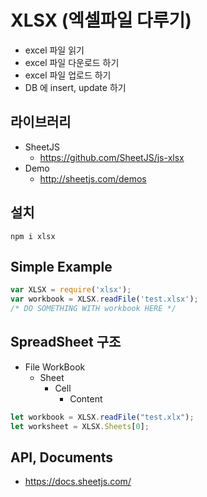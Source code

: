 # XLSX (엑셀파일 다루기)

* excel 파일 읽기
* excel 파일 다운로드 하기
* excel 파일 업로드 하기
* DB 에 insert, update 하기

## 라이브러리
* SheetJS
  * https://github.com/SheetJS/js-xlsx
* Demo
  * http://sheetjs.com/demos

## 설치

```
npm i xlsx
```

## Simple Example

```js
var XLSX = require('xlsx');
var workbook = XLSX.readFile('test.xlsx');
/* DO SOMETHING WITH workbook HERE */
```

## SpreadSheet 구조

* File WorkBook
  * Sheet
    * Cell
      * Content

```js
let workbook = XLSX.readFile("test.xlx");
let worksheet = XLSX.Sheets[0];
```


## API, Documents

* https://docs.sheetjs.com/





